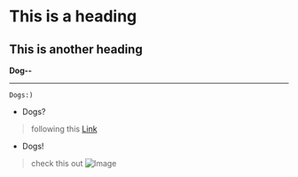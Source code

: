 # This is a heading
## This is another heading


**Dog--**




---

```
Dogs:)
```

* Dogs?

> following this [Link](https://www.nationalgeographic.com/animals/mammals/facts/domestic-dog)

* Dogs!

> check this out      ![Image](https://post.medicalnewstoday.com/wp-content/uploads/sites/3/2020/02/322868_1100-800x825.jpg)
